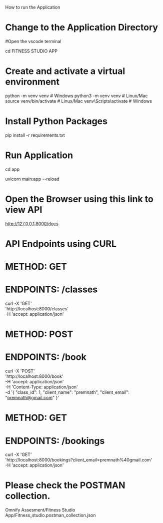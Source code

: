 How to run the Application


# Change to the Application Directory
#Open the vscode terminal

cd FITNESS STUDIO APP


# Create and activate a virtual environment

python -m venv venv   # Windows
python3 -m venv venv  # Linux/Mac
source venv/bin/activate    # Linux/Mac
venv\Scripts\activate       # Windows


# Install Python Packages

pip install -r requirements.txt

# Run Application

cd app

uvicorn main:app --reload


# Open the Browser using this link to view API

http://127.0.0.1:8000/docs




# API Endpoints using CURL

# METHOD: GET
# ENDPOINTS: /classes


curl -X 'GET' \
  'http://localhost:8000/classes' \
  -H 'accept: application/json'



# METHOD: POST
# ENDPOINTS: /book

curl -X 'POST' \
  'http://localhost:8000/book' \
  -H 'accept: application/json' \
  -H 'Content-Type: application/json' \
  -d '{
  "class_id": 1,
  "client_name": "premnath",
  "client_email": "premnath@gmail.com"
}'


# METHOD: GET
# ENDPOINTS: /bookings

curl -X 'GET' \
  'http://localhost:8000/bookings?client_email=premnath%40gmail.com' \
  -H 'accept: application/json'



# Please check the POSTMAN collection.

Omnify Assesment/Fitness Studio App/Fitness_studio.postman_collection.json